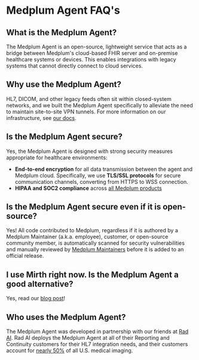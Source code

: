 # Medplum Agent FAQ's 

## What is the Medplum Agent? 

The Medplum Agent is an open-source, lightweight service that acts as a bridge between Medplum's cloud-based FHIR server and on-premise healthcare systems or devices. This enables integrations with legacy systems that cannot directly connect to cloud services. 

## Why use the Medplum Agent? 

HL7, DICOM, and other legacy feeds often sit within closed-system networks, and we built the Medplum Agent specifically to alleviate the need to maintain site-to-site VPN tunnels. For more information on our infrastructure, see [our docs](/docs/agent). 

## Is the Medplum Agent secure? 

Yes, the Medplum Agent is designed with strong security measures appropriate for healthcare environments:

- **End-to-end encryption** for all data transmission between the agent and Medplum cloud. Specifically, we use **TLS/SSL protocols** for secure communication channels, converting from HTTPS to WSS connection. 
- **HIPAA and SOC2 compliance** across [all Medplum products](/docs/compliance) 

## Is the Medplum Agent secure even if it is open-source? 

Yes! All code contributed to Medplum, regardless if it is authored by a Medplum Maintainer (a.k.a. employee), customer, or open-source community member, is automatically scanned for security vulnerabilities and manually reviewed by [Medplum Maintainers](https://www.medplum.com/about) before it is added to an official release. 

## I use Mirth right now. Is the Medplum Agent a good alternative? 

Yes, read our [blog post](/blog/medplum-for-mirth-users)! 

## Who uses the Medplum Agent? 

The Medplum Agent was developed in partnership with our friends at [Rad AI](https://www.radai.com/). Rad AI deploys the Medplum Agent at all of their Reporting and Continuity customers for their HL7 integration needs, and their customers account for [nearly 50%](https://www.radai.com/news/rad-ai-expands-executive-team-to-accelerate-growth-and-solidify-position-as-the-leader-in-ai-driven-radiology-solutions) of all U.S. medical imaging. 
